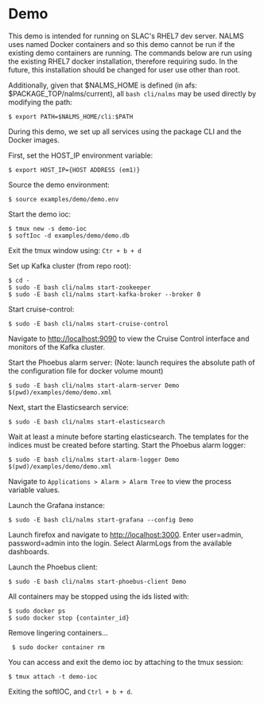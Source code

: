 # Demo
This demo is intended for running on SLAC's RHEL7 dev server. NALMS uses named Docker containers and so this demo cannot be run if the existing demo containers are running. The commands below are run using the existing RHEL7 docker installation, therefore requiring sudo. In the future, this installation should be changed for user use other than root. 

Additionally, given that $NALMS_HOME is defined (in afs: $PACKAGE_TOP/nalms/current), all `bash cli/nalms` may be used directly by modifying the path:
```
$ export PATH=$NALMS_HOME/cli:$PATH
```

During this demo, we set up all services using the package CLI and the Docker images. 

First, set the HOST_IP environment variable:

```
$ export HOST_IP={HOST ADDRESS (em1)}
```

Source the demo environment:

```
$ source examples/demo/demo.env
```

Start the demo ioc:

```
$ tmux new -s demo-ioc
$ softIoc -d examples/demo/demo.db 
```
Exit the tmux window using: `Ctr + b + d`

Set up Kafka cluster (from repo root): 

```
$ cd - 
$ sudo -E bash cli/nalms start-zookeeper 
$ sudo -E bash cli/nalms start-kafka-broker --broker 0
```

Start cruise-control:
```
$ sudo -E bash cli/nalms start-cruise-control
```
Navigate to [http://localhost:9090](http://localhost:9090) to view the Cruise Control interface and monitors of the Kafka cluster. 


Start the Phoebus alarm server: (Note: launch requires the absolute path of the configuration file for docker volume mount)


```
$ sudo -E bash cli/nalms start-alarm-server Demo $(pwd)/examples/demo/demo.xml
```


Next, start the Elasticsearch service: 
```
$ sudo -E bash cli/nalms start-elasticsearch
```

Wait at least a minute before starting elasticsearch. The templates for the indices must be created before starting. Start the Phoebus alarm logger:
```
$ sudo -E bash cli/nalms start-alarm-logger Demo $(pwd)/examples/demo/demo.xml
```

Navigate to `Applications > Alarm > Alarm Tree` to view the process variable values. 

Launch the Grafana instance:
```
$ sudo -E bash cli/nalms start-grafana --config Demo
```

Launch firefox and navigate to [http://localhost:3000](http://localhost:3000). Enter user=admin, password=admin into the login. Select AlarmLogs from the available dashboards.


Launch the Phoebus client:
```
$ sudo -E bash cli/nalms start-phoebus-client Demo
```


All containers may be stopped using the ids listed with:

```
$ sudo docker ps
$ sudo docker stop {containter_id}
```

Remove lingering containers...
```
 $ sudo docker container rm
```

You can access and exit the demo ioc by attaching to the tmux session:

```
$ tmux attach -t demo-ioc
```
Exiting the softIOC, and `Ctrl + b + d`.